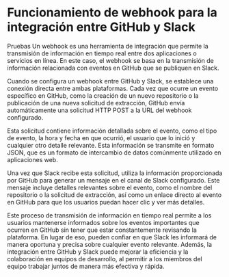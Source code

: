 # Funcionamiento de webhook para la integración entre GitHub y Slack
Pruebas
Un webhook es una herramienta de integración que permite la transmisión de información en tiempo real entre dos aplicaciones o servicios en línea. En este caso, el webhook se basa en la transmisión de información relacionada con eventos en GitHub que se publiquen en Slack.

Cuando se configura un webhook entre GitHub y Slack, se establece una conexión directa entre ambas plataformas. Cada vez que ocurre un evento específico en GitHub, como la creación de un nuevo repositorio o la publicación de una nueva solicitud de extracción, GitHub envía automáticamente una solicitud HTTP POST a la URL del webhook configurado.

Esta solicitud contiene información detallada sobre el evento, como el tipo de evento, la hora y fecha en que ocurrió, el usuario que lo inició y cualquier otro detalle relevante. Esta información se transmite en formato JSON, que es un formato de intercambio de datos comúnmente utilizado en aplicaciones web.

Una vez que Slack recibe esta solicitud, utiliza la información proporcionada por GitHub para generar un mensaje en el canal de Slack configurado. Este mensaje incluye detalles relevantes sobre el evento, como el nombre del repositorio o la solicitud de extracción, así como un enlace directo al evento en GitHub para que los usuarios puedan hacer clic y ver más detalles.

Este proceso de transmisión de información en tiempo real permite a los usuarios mantenerse informados sobre los eventos importantes que ocurren en GitHub sin tener que estar constantemente revisando la plataforma. En lugar de eso, pueden confiar en que Slack les informará de manera oportuna y precisa sobre cualquier evento relevante. Además, la integración entre GitHub y Slack puede mejorar la eficiencia y la colaboración en equipos de desarrollo, al permitir a los miembros del equipo trabajar juntos de manera más efectiva y rápida.
